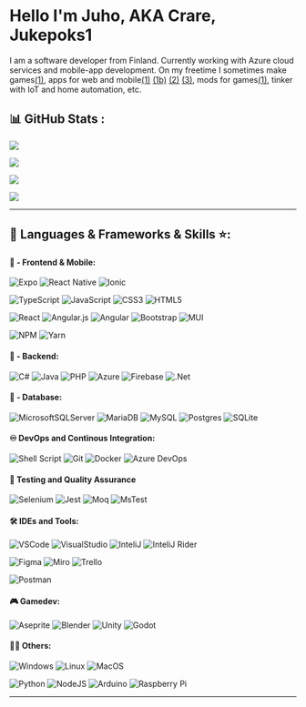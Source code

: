 # Hello I'm Juho, AKA Crare, Jukepoks1


I am a software developer from Finland. Currently working with Azure cloud services and mobile-app development.
On my freetime I sometimes make games[(1)](https://jukepoks1.itch.io), apps for web and mobile[(1)](http://crare.github.io/vocabulary-app) [(1b)](https://github.com/Crare/vocabulary-app) [(2)](https://github.com/Crare/VocabularyTeacher) [(3)](https://github.com/Crare/telegrambot), mods for games[(1)](https://legacy.curseforge.com/members/crare1/projects), tinker with IoT and home automation, etc.


## 📊 GitHub Stats :
![](https://github-readme-stats.vercel.app/api?username=Crare&theme=radical&hide_border=false&include_all_commits=true&count_private=true&show_icons=true)

![](https://github-readme-streak-stats.herokuapp.com/?user=Crare&theme=radical&hide_border=false)

![](https://github-readme-stats.vercel.app/api/top-langs/?username=Crare&theme=radical&hide_border=false&include_all_commits=true&count_private=true&layout=compact)


[![](https://visitcount.itsvg.in/api?id=Crare&icon=0&color=0)](https://visitcount.itsvg.in)

---

<!-- ## 🏆GitHub Trophies
![](https://github-trophies.vercel.app/?username=Crare&theme=radical&no-frame=false&no-bg=false&margin-w=4) -->


## 🔨 Languages & Frameworks & Skills ⭐️:

<!-- https://github.com/inttter/md-badges -->
<!-- https://shields.io/badges -->

#### 🙈 - Frontend & Mobile:
![Expo](https://img.shields.io/badge/expo-1C1E24?style=for-the-badge&logo=expo&logoColor=#D04A37)
![React Native](https://img.shields.io/badge/react_native-%2320232a.svg?style=for-the-badge&logo=react&logoColor=%2361DAFB)
![Ionic](https://img.shields.io/badge/ionic-%232C8EBB.svg?style=for-the-badge&logo=ionic&logoColor=%2361DAFB)

![TypeScript](https://img.shields.io/badge/typescript-%23007ACC.svg?style=for-the-badge&logo=typescript&logoColor=white)
![JavaScript](https://img.shields.io/badge/javascript-%23323330.svg?style=for-the-badge&logo=javascript&logoColor=%23F7DF1E)
![CSS3](https://img.shields.io/badge/css3-%231572B6.svg?style=for-the-badge&logo=css3&logoColor=white)
![HTML5](https://img.shields.io/badge/html5-%23E34F26.svg?style=for-the-badge&logo=html5&logoColor=white)

![React](https://img.shields.io/badge/react-%2320232a.svg?style=for-the-badge&logo=react&logoColor=%2361DAFB)
![Angular.js](https://img.shields.io/badge/angular.js-%23E23237.svg?style=for-the-badge&logo=angularjs&logoColor=white)
![Angular](https://img.shields.io/badge/angular-%23DD0031.svg?style=for-the-badge&logo=angular&logoColor=white)
![Bootstrap](https://img.shields.io/badge/bootstrap-%23563D7C.svg?style=for-the-badge&logo=bootstrap&logoColor=white)
![MUI](https://img.shields.io/badge/MUI-%230081CB.svg?style=for-the-badge&logo=material-ui&logoColor=white)

![NPM](https://img.shields.io/badge/NPM-%23000000.svg?style=for-the-badge&logo=npm&logoColor=white)
![Yarn](https://img.shields.io/badge/yarn-%232C8EBB.svg?style=for-the-badge&logo=yarn&logoColor=white)


#### 🙉 - Backend:
![C#](https://img.shields.io/badge/c%23-%23239120.svg?style=for-the-badge&logo=c-sharp&logoColor=white)
![Java](https://img.shields.io/badge/java-%23ED8B00.svg?style=for-the-badge&logo=java&logoColor=white)
![PHP](https://img.shields.io/badge/php-%23777BB4.svg?style=for-the-badge&logo=php&logoColor=white)
![Azure](https://img.shields.io/badge/azure-%230072C6.svg?style=for-the-badge&logo=azure-devops&logoColor=white)
![Firebase](https://img.shields.io/badge/firebase-%23039BE5.svg?style=for-the-badge&logo=firebase)
![.Net](https://img.shields.io/badge/.NET-5C2D91?style=for-the-badge&logo=.net&logoColor=white)


#### 🙊 - Database:
![MicrosoftSQLServer](https://img.shields.io/badge/Microsoft%20SQL%20Sever-CC2927?style=for-the-badge&logo=microsoft%20sql%20server&logoColor=white)
![MariaDB](https://img.shields.io/badge/MariaDB-003545?style=for-the-badge&logo=mariadb&logoColor=white)
![MySQL](https://img.shields.io/badge/mysql-%2300f.svg?style=for-the-badge&logo=mysql&logoColor=white)
![Postgres](https://img.shields.io/badge/postgres-%23316192.svg?style=for-the-badge&logo=postgresql&logoColor=white)
![SQLite](https://img.shields.io/badge/sqlite-%2307405e.svg?style=for-the-badge&logo=sqlite&logoColor=white)


#### ♾️ DevOps and Continous Integration:
![Shell Script](https://img.shields.io/badge/Shell_Script-121011?style=for-the-badge&logo=gnu-bash&logoColor=white)
![Git](https://img.shields.io/badge/GIT-E44C30?style=for-the-badge&logo=git&logoColor=white)
![Docker](https://img.shields.io/badge/docker-%230db7ed.svg?style=for-the-badge&logo=docker&logoColor=white)
![Azure DevOps](https://img.shields.io/badge/azure-%230072C6.svg?style=for-the-badge&logo=azure-devops&logoColor=white)


#### 🧪 Testing and Quality Assurance
![Selenium](https://img.shields.io/badge/Selenium-%7bc769.svg?style=for-the-badge&logo=Selenium&logoColor=white)
![Jest](https://img.shields.io/badge/Jest-C21325?style=for-the-badge&logo=jest&logoColor=fff)
![Moq](https://img.shields.io/badge/Moq-000000?style=for-the-badge&logo=Moq&logoColor=fff)
![MsTest](https://img.shields.io/badge/MsTest-3670A0?style=for-the-badge&logo=MsTest&logoColor=fff)


#### 🛠️ IDEs and Tools:
![VSCode](https://img.shields.io/badge/Visual_Studio_Code-0078D4?style=for-the-badge&logo=visual%20studio%20code&logoColor=white)
![VisualStudio](https://img.shields.io/badge/Visual_Studio-0078D4?style=for-the-badge&logo=visual%20studio&logoColor=white)
![InteliJ](https://img.shields.io/badge/IntelliJ_IDEA-000000.svg?style=for-the-badge&logo=intellij-idea&logoColor=white)
![InteliJ Rider](https://img.shields.io/badge/IntelliJ_RIDER-000000.svg?style=for-the-badge&logo=intellij-rider&logoColor=white)

![Figma](https://img.shields.io/badge/figma-%23F24E1E.svg?style=for-the-badge&logo=figma&logoColor=white)
![Miro](https://img.shields.io/badge/Miro-050038?style=for-the-badge&logo=miro&logoColor=fff)
![Trello](https://img.shields.io/badge/Trello-%23026AA7.svg?style=for-the-badge&logo=Trello&logoColor=white)

![Postman](https://img.shields.io/badge/Postman-FF6C37?style=for-the-badge&logo=postman&logoColor=white)


#### 🎮 Gamedev:

![Aseprite](https://img.shields.io/badge/Aseprite-FFFFFF?style=for-the-badge&logo=Aseprite&logoColor=#7D929E)
![Blender](https://img.shields.io/badge/blender-%23F5792A.svg?style=for-the-badge&logo=blender&logoColor=white)
![Unity](https://img.shields.io/badge/Unity-000000?style=for-the-badge&logo=Unity)
![Godot](https://img.shields.io/badge/Godot-4d9fdc?style=for-the-badge&logo=Godot)



#### 👨‍💻 Others:
![Windows](https://img.shields.io/badge/windows-3670A0?style=for-the-badge&logo=windows&logoColor=white)
![Linux](https://img.shields.io/badge/Linux-%23ED8B00?style=for-the-badge&logo=linux&logoColor=white)
![MacOS](https://img.shields.io/badge/MacOS-ffffff?style=for-the-badge&logo=MacOS&logoColor=black)


![Python](https://img.shields.io/badge/python-3670A0?style=for-the-badge&logo=python&logoColor=ffdd54)
![NodeJS](https://img.shields.io/badge/node.js-6DA55F?style=for-the-badge&logo=node.js&logoColor=white)
![Arduino](https://img.shields.io/badge/-Arduino-00979D?style=for-the-badge&logo=Arduino&logoColor=white)
![Raspberry Pi](https://img.shields.io/badge/-RaspberryPi-C51A4A?style=for-the-badge&logo=Raspberry-Pi)


---

